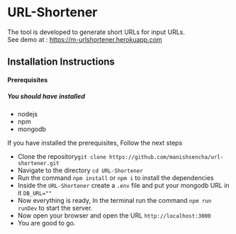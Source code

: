 # URL-Shortener

The tool is developed to generate short URLs for input URLs. <br>
See demo at : <a href="https://m-urlshortener.herokuapp.com" target="_blank">https://m-urlshortener.herokuapp.com</a><br>

## Installation Instructions 

<h4>Prerequisites</h4>
<h5>You should have installed </h5>
<ul>
<li>nodejs</li>
  <li>npm</li>
  <li>mongodb</li>
</ul>

If you have installed the prerequisites, Follow the next steps
<ul>
  <li>Clone the repository<code>git clone https://github.com/manishsencha/url-shortener.git</code></li>
  <li>Navigate to the directory <code>cd URL-Shortener</code></li>
  <li>Run the command <code>npm install</code> or <code>npm i</code> to install the dependencies</li>
  <li>Inside the <code>URL-Shortener</code> create a <code>.env</code> file and put your mongodb URL in it <code>DB_URL="<your-url>"</code></li>
  <li>Now everything is ready, In the terminal run the command <code>npm run runDev</code> to start the server.</li>
  <li>Now open your browser and open the URL <code>http://localhost:3000</code></li>
  <li>You are good to go.</li>
</ul>
